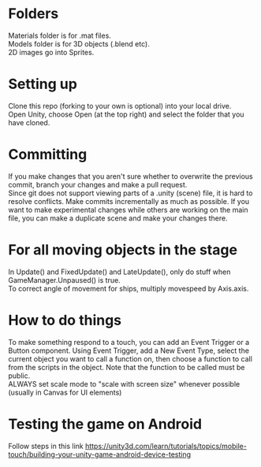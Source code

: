 # Folders

Materials folder is for .mat files. <br>
Models folder is for 3D objects (.blend etc). <br>
2D images go into Sprites.

# Setting up

Clone this repo (forking to your own is optional) into your local drive. <br>
Open Unity, choose Open (at the top right) and select the folder that you have cloned.

# Committing

If you make changes that you aren't sure whether to overwrite the previous commit, branch your changes and make a pull request. <br>
Since git does not support viewing parts of a .unity (scene) file, it is hard to resolve conflicts. Make commits incrementally as much as possible. If you want to make experimental changes while others are working on the main file, you can make a duplicate scene and make your changes there.

# For all moving objects in the stage

In Update() and FixedUpdate() and LateUpdate(), only do stuff when GameManager.Unpaused() is true. <br>
To correct angle of movement for ships, multiply movespeed by Axis.axis.

# How to do things

To make something respond to a touch, you can add an Event Trigger or a Button component. Using Event Trigger, add a New Event Type, select the current object you want to call a function on, then choose a function to call from the scripts in the object. Note that the function to be called must be public. <br>
ALWAYS set scale mode to "scale with screen size" whenever possible (usually in Canvas for UI elements)

# Testing the game on Android

Follow steps in this link https://unity3d.com/learn/tutorials/topics/mobile-touch/building-your-unity-game-android-device-testing